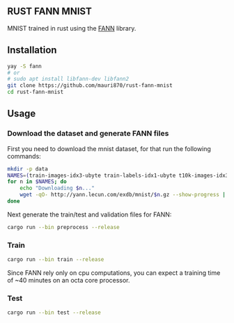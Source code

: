 ## RUST FANN MNIST

MNIST trained in rust using the [FANN](http://leenissen.dk/fann/wp/) library.

## Installation

```bash
yay -S fann
# or
# sudo apt install libfann-dev libfann2
git clone https://github.com/mauri870/rust-fann-mnist
cd rust-fann-mnist
```

## Usage

### Download the dataset and generate FANN files

First you need to download the mnist dataset, for that run the following commands:

```bash
mkdir -p data
NAMES=(train-images-idx3-ubyte train-labels-idx1-ubyte t10k-images-idx3-ubyte t10k-labels-idx1-ubyte)
for n in $NAMES; do
    echo "Downloading $n..."
    wget -qO- http://yann.lecun.com/exdb/mnist/$n.gz --show-progress | gunzip -c > data/$n
done
```

Next generate the train/test and validation files for FANN:

```bash
cargo run --bin preprocess --release
```

### Train

```bash
cargo run --bin train --release
```

Since FANN rely only on cpu computations, you can expect a training time of ~40 minutes on an octa core processor.

### Test

```bash
cargo run --bin test --release
```
